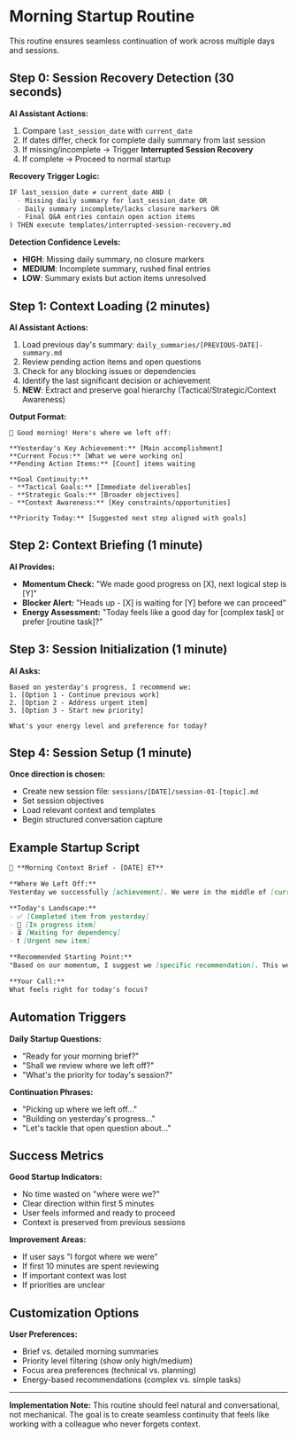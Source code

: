 # Morning Startup Routine

This routine ensures seamless continuation of work across multiple days and sessions.

## Step 0: Session Recovery Detection (30 seconds)
**AI Assistant Actions:**
1. Compare `last_session_date` with `current_date`
2. If dates differ, check for complete daily summary from last session
3. If missing/incomplete → Trigger **Interrupted Session Recovery**
4. If complete → Proceed to normal startup

**Recovery Trigger Logic:**
```markdown
IF last_session_date ≠ current_date AND (
  - Missing daily summary for last_session_date OR
  - Daily summary incomplete/lacks closure markers OR  
  - Final Q&A entries contain open action items
) THEN execute templates/interrupted-session-recovery.md
```

**Detection Confidence Levels:**
- **HIGH**: Missing daily summary, no closure markers
- **MEDIUM**: Incomplete summary, rushed final entries
- **LOW**: Summary exists but action items unresolved

## Step 1: Context Loading (2 minutes)
**AI Assistant Actions:**
1. Load previous day's summary: `daily_summaries/[PREVIOUS-DATE]-summary.md`
2. Review pending action items and open questions  
3. Check for any blocking issues or dependencies
4. Identify the last significant decision or achievement
5. **NEW**: Extract and preserve goal hierarchy (Tactical/Strategic/Context Awareness)

**Output Format:**
```
🌅 Good morning! Here's where we left off:

**Yesterday's Key Achievement:** [Main accomplishment]
**Current Focus:** [What we were working on]
**Pending Action Items:** [Count] items waiting

**Goal Continuity:**
- **Tactical Goals:** [Immediate deliverables]
- **Strategic Goals:** [Broader objectives]  
- **Context Awareness:** [Key constraints/opportunities]

**Priority Today:** [Suggested next step aligned with goals]
```

## Step 2: Context Briefing (1 minute)
**AI Provides:**
- **Momentum Check:** "We made good progress on [X], next logical step is [Y]"
- **Blocker Alert:** "Heads up - [X] is waiting for [Y] before we can proceed"
- **Energy Assessment:** "Today feels like a good day for [complex task] or prefer [routine task]?"

## Step 3: Session Initialization (1 minute)
**AI Asks:**
```
Based on yesterday's progress, I recommend we:
1. [Option 1 - Continue previous work]
2. [Option 2 - Address urgent item]
3. [Option 3 - Start new priority]

What's your energy level and preference for today?
```

## Step 4: Session Setup (1 minute)
**Once direction is chosen:**
- Create new session file: `sessions/[DATE]/session-01-[topic].md`
- Set session objectives
- Load relevant context and templates
- Begin structured conversation capture

## Example Startup Script

```markdown
🌅 **Morning Context Brief - [DATE] ET**

**Where We Left Off:**
Yesterday we successfully [achievement]. We were in the middle of [current focus] with [X] completed and [Y] remaining.

**Today's Landscape:**
- ✅ [Completed item from yesterday]
- 🔄 [In progress item]
- ⏳ [Waiting for dependency]
- ❗ [Urgent new item]

**Recommended Starting Point:**
"Based on our momentum, I suggest we [specific recommendation]. This would build on yesterday's [achievement] and move us closer to [goal]."

**Your Call:**
What feels right for today's focus?
```

## Automation Triggers

**Daily Startup Questions:**
- "Ready for your morning brief?"
- "Shall we review where we left off?"
- "What's the priority for today's session?"

**Continuation Phrases:**
- "Picking up where we left off..."
- "Building on yesterday's progress..."
- "Let's tackle that open question about..."

## Success Metrics

**Good Startup Indicators:**
- No time wasted on "where were we?"
- Clear direction within first 5 minutes
- User feels informed and ready to proceed
- Context is preserved from previous sessions

**Improvement Areas:**
- If user says "I forgot where we were"
- If first 10 minutes are spent reviewing
- If important context was lost
- If priorities are unclear

## Customization Options

**User Preferences:**
- Brief vs. detailed morning summaries
- Priority level filtering (show only high/medium)
- Focus area preferences (technical vs. planning)
- Energy-based recommendations (complex vs. simple tasks)

---

**Implementation Note:** This routine should feel natural and conversational, not mechanical. The goal is to create seamless continuity that feels like working with a colleague who never forgets context.